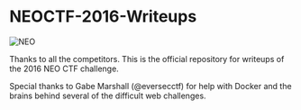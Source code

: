 # NEOCTF-2016-Writeups
![NEO](http://i.imgur.com/WMBdFED.png)

Thanks to all the competitors. This is the official repository for writeups of the 2016 NEO CTF challenge. 


Special thanks to Gabe Marshall (@eversecctf) for help with Docker and the brains behind several of the difficult web challenges.
